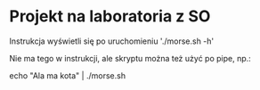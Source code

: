 # Projekt na laboratoria z SO

Instrukcja wyświetli się po uruchomieniu './morse.sh -h'

Nie ma tego w instrukcji, ale skryptu można też użyć po pipe, np.:

echo "Ala ma kota" | ./morse.sh